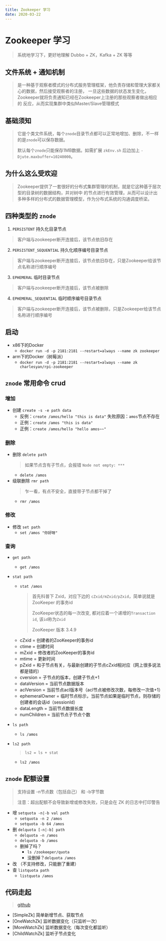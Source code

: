 ```yaml
---
title: Zookeeper 学习
date: 2020-03-22
---
```


# Zookeeper 学习
> 系统地学习下，更好地理解 Dubbo + ZK，Kafka + ZK 等等

## 文件系统 + 通知机制
> 是一种基于观察者模式的分布式服务管理框架，他负责存储和管理大家都关心的数据，然后接受观察者的注册，
一旦这些数据的状态发生变化，Zookeeper就将负责通知已经在Zookeeper上注册的那些观察者做出相应的
反应，从而实现集群中类似Master/Slave管理模式

## 基础须知
> 它是个类文件系统，每个`znode`目录节点都可以正常地增加、删除，不一样的是`znode`可以保存数据。
>
> 默认每个`znode`只能保存1MB数据。如需扩展 `zkEnv.sh` 后边加上 `-Djute.maxbuffer=10240000`。

## 为什么这么受欢迎
> Zookeeper提供了一套很好的分布式集群管理的机制，就是它这种基于层次型的目录树的数据结构，并对树中
的节点进行有效管理，从而可以设计出多种多样的分布式的数据管理模型，作为分布式系统的沟通调度桥梁。

## 四种类型的 `znode`

1. `PERSISTENT` 持久化目录节点
  > 客户端与zookeeper断开连接后，该节点依旧存在

2. `PERSISTENT_SEQUENTIAL` 持久化顺序编号目录节点
  > 客户端与zookeeper断开连接后，该节点依旧存在，只是Zookeeper给该节点名称进行顺序编号

3. `EPHEMERAL` 临时目录节点
  > 客户端与zookeeper断开连接后，该节点被删除

4. `EPHEMERAL_SEQUENTIAL` 临时顺序编号目录节点
  > 客户端与zookeeper断开连接后，该节点被删除，只是Zookeeper给该节点名称进行顺序编号

## 启动
- x86下的Docker
  - `docker run -d -p 2181:2181 --restart=always --name zk zookeeper`
- arm下的Docker（树莓派）
  - `docker run -d -p 2181:2181 --restart=always --name zk charlesyan/rpi-zookeeper`

## `znode` 常用命令 crud
### 增加
- 创建 `create -s -e path data`
  - 反例：`create /amos/hello "this is data"` 失败原因：`amos`节点不存在
  - 正例：`create /amos "this is data"`
  - 正例：`create /amos/hello "hello amos~~"`

### 删除
- 删除 `delete path`
  > 如果节点含有子节点，会报错 `Node not empty: ***`
  - `delete /amos`
- 级联删除 `rmr path`
  > 乍一看，有点不安全，直接带子节点都干掉了
  - `rmr /amos`

### 修改
- 修改 `set path`
  - `set /amos "你好呀"`

### 查询
- `get path`
  - `get /amos`

- `stat path`
  - `stat /amos`
    > 首先科普下 Zxid，对应下边的 `cZxid/mZxid/pZxid`，简单说就是 ZooKeeper 的事务id
    >
    > ZooKeeper状态的每一次改变, 都对应着一个递增的`Transaction id`, 该`id`称为`Zxid` 
    >
    > ZooKeeper 版本 3.4.9
  - cZxid = 创建者的ZooKeeper的事务id
  - ctime = 创建时间
  - mZxid = 修改者的ZooKeeper的事务id
  - mtime = 更新时间
  - pZxid = 和子节点有关，与最新创建的子节点cZxid相对应（网上很多说法都是错的）
  - cversion = 子节点的版本，创建子节点+1
  - dataVersion = 当前节点数据版本
  - aclVersion = 当前节点acl版本号（acl节点被修改次数，每修改一次值+1）
  - ephemeralOwner = 临时节点标示，当前节点如果是临时节点，则存储的创建者的会话id（sessionId）
  - dataLength = 当前节点数据长度
  - numChildren = 当前节点子节点个数

- `ls path`
  - `ls /amos`

- `ls2 path`
  > `ls2 = ls + stat`
  - `ls2 /amos`

## `znode` 配额设置
> 支持设置 -n节点数（包括自己） 和 -b字节数
>
> 注意：超出配额不会导致新增或修改失败，只是会在 ZK 的日志中打印警告
- 增 `setquota -n|-b val path`
  - `setquota -n 2 /amos`
  - `setquota -b 64 /amos`
- 删 `delquota [-n|-b] path`
  - `delquota -n /amos`
  - `delquota -b /amos`
  - 删掉了吗？
    - `ls /zookeeper/quota`
    - 没删掉？`delquota /amos`
- 改 （不支持修改，只能删了重建）
- 查 `listquota path`
  - `listquota /amos`

## 代码走起
> [github](https://github.com/AmosWang0626/chaos/tree/master/chaos-frame/src/main/java/cn/amos/frame/zookeeper)
- [SimpleZk] 简单新增节点、获取节点
- [OneWatchZk] 监听数据变化（只监听一次）
- [MoreWatchZk] 监听数据变化（每次变化都监听）
- [ChildWatchZk] 监听子节点变化

